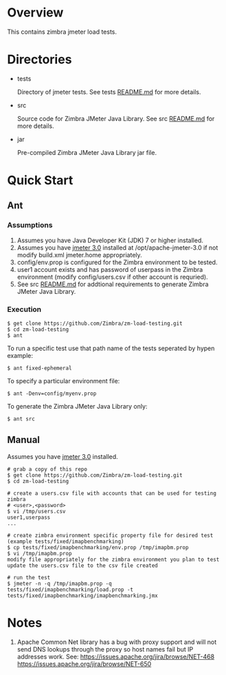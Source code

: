 # Overview

This contains zimbra jmeter load tests.

# Directories

* tests

  Directory of jmeter tests. See tests [README.md](tests/README.md) for more details.

* src

  Source code for Zimbra JMeter Java Library. See src [README.md](src/README.md) for more details.

* jar

  Pre-compiled Zimbra JMeter Java Library jar file.

# Quick Start

## Ant

### Assumptions

1. Assumes you have Java Developer Kit (JDK) 7 or higher installed.
2. Assumes you have [jmeter 3.0](https://archive.apache.org/dist/jmeter/binaries/) installed at /opt/apache-jmeter-3.0 if not modify build.xml jmeter.home appropriately.
3. config/env.prop is configured for the Zimbra environment to be tested.
4. user1 account exists and has password of userpass in the Zimbra environment (modify config/users.csv if other account is requried).
5. See src [README.md](src/README.md) for addtional requirements to generate Zimbra JMeter Java Library.

### Execution

```
$ get clone https://github.com/Zimbra/zm-load-testing.git
$ cd zm-load-testing
$ ant
```

To run a specific test use that path name of the tests seperated by hypen example:

```
$ ant fixed-ephemeral
```

To specify a particular environment file:

```
$ ant -Denv=config/myenv.prop
```

To generate the Zimbra JMeter Java Library only:

```
$ ant src
```

## Manual

Assumes you have [jmeter 3.0](https://archive.apache.org/dist/jmeter/binaries/) installed.

```
# grab a copy of this repo
$ get clone https://github.com/Zimbra/zm-load-testing.git
$ cd zm-load-testing

# create a users.csv file with accounts that can be used for testing zimbra
# <user>,<password>
$ vi /tmp/users.csv
user1,userpass
...

# create zimbra environment specific property file for desired test (example tests/fixed/imapbenchmarking)
$ cp tests/fixed/imapbenchmarking/env.prop /tmp/imapbm.prop
$ vi /tmp/imapbm.prop
modify file appropriately for the zimbra environment you plan to test
update the users.csv file to the csv file created

# run the test
$ jmeter -n -q /tmp/imapbm.prop -q tests/fixed/imapbenchmarking/load.prop -t tests/fixed/imapbenchmarking/imapbenchmarking.jmx
```

# Notes

1. Apache Common Net library has a bug with proxy support and will not send DNS lookups through the proxy so host names fail but IP addresses work. See: https://issues.apache.org/jira/browse/NET-468 https://issues.apache.org/jira/browse/NET-650
